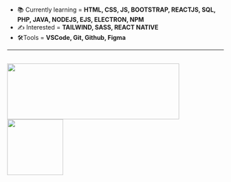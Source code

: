 - 📚 Currently learning = **HTML, CSS, JS, BOOTSTRAP, REACTJS, SQL, PHP, JAVA, NODEJS, EJS, ELECTRON, NPM**    
- ✍ Interested = **TAILWIND, SASS, REACT NATIVE**
- 🛠️Tools = **VSCode, Git, Github, Figma**
<HR> 
   <br>
   <div>
<img height="130em" width="400px" src="https://github-readme-stats.vercel.app/api/top-langs/?username=miguelsantos1&layout=compact&langs_count=7&theme=ocean_dark"/>
      <img height="130em" src="https://github-readme-stats.vercel.app/api?username=miguelsantos1&theme=ocean_dark&show_icons=true"/>
</div>

  


   

